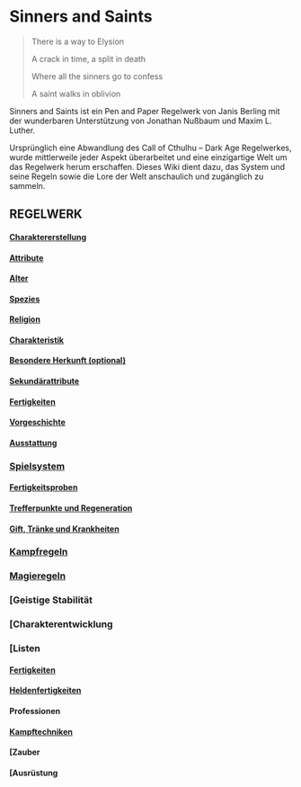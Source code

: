 # Sinners and Saints

> There is a way to Elysion
>
> A crack in time, a split in death
>
> Where all the sinners go to confess
>
> A saint walks in oblivion

Sinners and Saints ist ein Pen and Paper Regelwerk von Janis Berling mit der wunderbaren Unterstützung von Jonathan Nußbaum und Maxim L. Luther.
 
Ursprünglich eine Abwandlung des Call of Cthulhu – Dark Age Regelwerkes, wurde mittlerweile jeder Aspekt überarbeitet und eine einzigartige Welt um das Regelwerk herum erschaffen. Dieses Wiki dient dazu, das System und seine Regeln sowie die Lore der Welt anschaulich und zugänglich zu sammeln.
 
## REGELWERK
 
#### [Charaktererstellung](charaktererstellung.md)
 
#### [Attribute](Attribute.md)
 
#### [Alter](Alter.md)
 
#### [Spezies](Spezies.md)
 
#### [Religion](Religion.md)
 
#### [Charakteristik](Charakteristik.md)
 
#### [Besondere Herkunft (optional)](Herkunft.md)
 
#### [Sekundärattribute](Sekundärattribute.md)

#### [Fertigkeiten](Fertigkeiten.md)
 
#### [Vorgeschichte](Vorgeschichte.md)
 
#### [Ausstattung](Ausstattung.md)
 
### [Spielsystem](Spielsystem.md)

#### [Fertigkeitsproben](Fertigkeitsproben.md)

#### [Trefferpunkte und Regeneration](Trefferpunkte.md)

#### [Gift, Tränke und Krankheiten](https://github.com/Inkspill-Quatterpillard/Sinners-and-Saints-PnP/blob/main/Gift%20und%20Tr%C3%A4nke.md)
 
### [Kampfregeln](Kampfregeln.md)
 
### [Magieregeln](https://github.com/Inkspill-Quatterpillard/Sinners-and-Saints-PnP/blob/main/Magieregeln.md)
 
### [Geistige Stabilität
 
### [Charakterentwicklung
 
### [Listen
 
#### [Fertigkeiten](https://github.com/Inkspill-Quatterpillard/Sinners-and-Saints-PnP/blob/main/Liste%20der%20Fertigkeiten.md)
 
#### [Heldenfertigkeiten](https://github.com/Inkspill-Quatterpillard/Sinners-and-Saints-PnP/blob/main/Liste%20der%20Heldenfertigkeiten.md)
 
#### Professionen
 
#### [Kampftechniken](https://github.com/Inkspill-Quatterpillard/Sinners-and-Saints-PnP/blob/main/Liste%20der%20Kampftechniken.md)
 
#### [Zauber
 
#### [Ausrüstung

